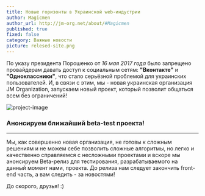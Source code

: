```yaml
---
title: Новые горизонты в Украинской web-индустрии
author: Magicmen
author_url: http://jm-org.net/about/#Magicmen
published: true
fixed: false
category: Важные новости
picture: relesed-site.png
---
```


По указу президента Порошенко от _16 мая 2017 года_ было запрещено провайдерам давать доступ к социальным сетям: **"Вконтакте"** и **"Одноклассники"**, что стало серьёзной проблемой для украинских пользователей. И, в связи с этим, мы - новая украинская организация JM Organization, запускаем новый проект, который позволит общаться всем без ограничений!

![project-image](https://jm-organization.github.io/assets/img/background-picture/header1.png "Открыть изображение для просмотра")
### Анонсируем ближайший beta-test проекта! ###
***
Мы, как совершенно новая организация, не готовы к сложным решениям и не можем себе позволить сложные алгоритмы, но легко и качественно справляемся с несложными проектами и вскоре мы анонсируем Beta-релиз для тестирования, разрабатываемого на данный момент нами, проекта. До релиза нам следует закончить front-end часть, а вам следить - за новостями!

До скорого, друзья! :)
